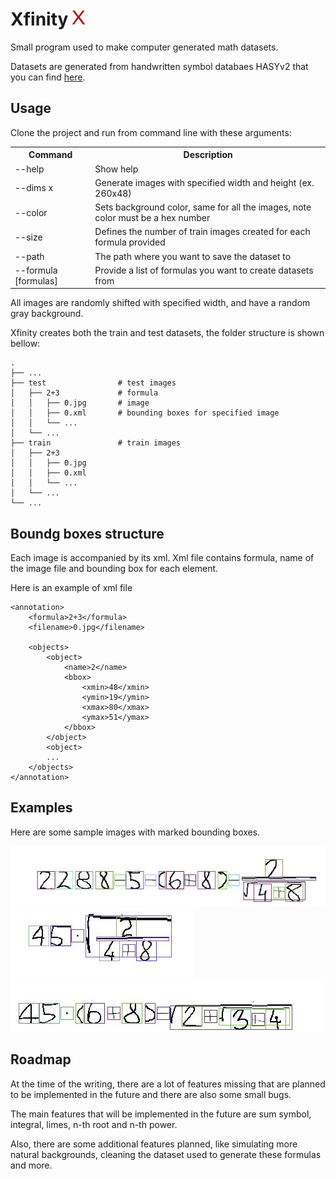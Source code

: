 # Xfinity <img src="./images/ico.svg" alt="logo" width="25" height="25"/>

Small program used to make computer generated math datasets.

Datasets are generated from handwritten symbol databaes HASYv2 that you can find [here](https://www.kaggle.com/guru001/hasyv2).

## Usage

Clone the project and run from command line with these arguments:

<table>
    <tr>
        <th>Command</th>
        <th>Description</th>
    </tr>
    <tr>
        <td>--help</td>
        <td>Show help</td>
    </tr>
    <tr>
        <td>--dims <width>x<height></td>
        <td>Generate images with specified width and height (ex. 260x48)</td>
    </tr>
    <tr>
        <td>--color <color></td>
        <td>Sets background color, same for all the images, note color must be a hex number</td>
    </tr>
    <tr>
        <td>--size <size></td>
        <td>Defines the number of train images created for each formula provided</td>
    </tr>
    <tr>
        <td>--path <path></td>
        <td>The path where you want to save the dataset to</td>
    </tr>
    <tr>
        <td>--formula [formulas]</td>
        <td>Provide a list of formulas you want to create datasets from</td>
    </tr>
</table>

All images are randomly shifted with specified width, and have a random gray background.

Xfinity creates both the train and test datasets, the folder structure is shown bellow:

    .
    ├── ...
    ├── test                # test images                
    │   ├── 2+3             # formula              
    │   │   ├── 0.jpg       # image
    │   │   ├── 0.xml       # bounding boxes for specified image
    │   │   └── ...      
    │   └── ...
    ├── train               # train images
    │   ├── 2+3                  
    │   │   ├── 0.jpg
    │   │   ├── 0.xml        
    │   │   └── ...      
    │   └── ...
    └── ...

## Boundg boxes structure

Each image is accompanied by its xml. Xml file contains formula, name of the image file and bounding box for each element.

Here is an example of xml file

```
<annotation>
	<formula>2+3</formula>
	<filename>0.jpg</filename>

	<objects>
		<object>
			<name>2</name>
			<bbox>
				<xmin>48</xmin>
				<ymin>19</ymin>
				<xmax>80</xmax>
				<ymax>51</ymax>
			</bbox>
		</object>
		<object>
		...
	</objects>
</annotation>
```

## Examples

Here are some sample images with marked bounding boxes.

<img src="./images/ex1.jpg" alt="example"/>

<img src="./images/ex2.jpg" alt="example"/>

<img src="./images/ex3.jpg" alt="example"/>

## Roadmap

At the time of the writing, there are a lot of features missing that are planned to be implemented in the future and there are also some small bugs.

The main features that will be implemented in the future are sum symbol, integral, limes, n-th root and n-th power.

Also, there are some additional features planned, like simulating more natural backgrounds, cleaning the dataset used to generate these formulas and more.